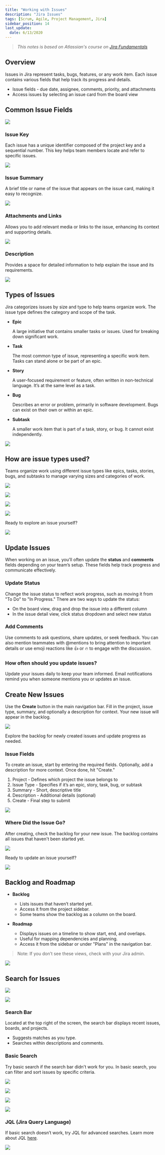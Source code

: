 ```yaml
---
title: "Working with Issues"
description: "Jira Issues"
tags: [Scrum, Agile, Project Management, Jira]
sidebar_position: 14
last_update:
  date: 6/13/2020
---
```



> *This notes is based on Atlassian's course on [Jira Fundamentals](https://community.atlassian.com/t5/Training-Certification-articles/Atlassian-University-Series-Jira-Fundamentals/ba-p/2204206)*


## Overview

Issues in Jira represent tasks, bugs, features, or any work item. Each issue contains various fields that help track its progress and details.

- Issue fields - due date, assignee, comments, priority, and attachments
- Access issues by selecting an issue card from the board view


## Common Issue Fields

<div class='img-center'>

![](/img/docs/commonissuefields.png)  

</div>


### Issue Key

Each issue has a unique identifier composed of the project key and a sequential number. This key helps team members locate and refer to specific issues.


<div class='img-center'>

![](/img/docs/issuekey.png)  

</div>


### Issue Summary

A brief title or name of the issue that appears on the issue card, making it easy to recognize.

<div class='img-center'>

![](/img/docs/issuefieldsummary.png)  

</div>


### Attachments and Links

Allows you to add relevant media or links to the issue, enhancing its context and supporting details.

<div class='img-center'>

![](/img/docs/issuefieldattachlinks.png)  

</div>


### Description

Provides a space for detailed information to help explain the issue and its requirements.

<div class='img-center'>

![](/img/docs/issuedescription.png)  

</div>



## Types of Issues 

Jira categorizes issues by size and type to help teams organize work. The issue type defines the category and scope of the task.

- **Epic**

    A large initiative that contains smaller tasks or issues. Used for breaking down significant work.

- **Task**

    The most common type of issue, representing a specific work item. Tasks can stand alone or be part of an epic.

- **Story**

    A user-focused requirement or feature, often written in non-technical language. It’s at the same level as a task.

- **Bug**

    Describes an error or problem, primarily in software development. Bugs can exist on their own or within an epic.

- **Subtask**

    A smaller work item that is part of a task, story, or bug. It cannot exist independently.
    
<div class='img-center'>

![](/img/docs/defaulttypeofissues.png)  

</div>



## How are issue types used?

Teams organize work using different issue types like epics, tasks, stories, bugs, and subtasks to manage varying sizes and categories of work.

<div class='img-center'>

![](/img/docs/useepic.png)  

</div>

<div class='img-center'>

![](/img/docs/usetasks.png)  

</div>

<div class='img-center'>

![](/img/docs/usebug.png)  

</div>

<div class='img-center'>

![](/img/docs/usesubtasks.png)  

</div>


Ready to explore an issue yourself?

<div class='img-center'>

![](/img/docs/readytoexploreiissue.png)  

</div>


## Update Issues

When working on an issue, you’ll often update the **status** and **comments** fields depending on your team’s setup. These fields help track progress and communicate effectively.

### Update Status

Change the issue status to reflect work progress, such as moving it from "To Do" to "In Progress." There are two ways to update the status:

- On the board view, drag and drop the issue into a different column
- In the issue detail view, click status dropdown and select new status

### Add Comments

Use comments to ask questions, share updates, or seek feedback. You can also mention teammates with @mentions to bring attention to important details or use emoji reactions like 👍 or 🔥 to engage with the discussion.


### How often should you update issues?

Update your issues daily to keep your team informed. Email notifications remind you when someone mentions you or updates an issue.


## Create New Issues

Use the **Create** button in the main navigation bar. Fill in the project, issue type, summary, and optionally a description for context. Your new issue will appear in the backlog. 

<div class='img-center'>

![](/img/docs/createnewissue1.png)  

</div>

Explore the backlog for newly created issues and update progress as needed.


### Issue Fields

To create an issue, start by entering the required fields. Optionally, add a description for more context. Once done, hit "Create."

1. Project - Defines which project the issue belongs to
2. Issue Type - Specifies if it’s an epic, story, task, bug, or subtask
3. Summary - Short, descriptive title
4. Description - Additional details (optional)
5. Create - Final step to submit

<div class='img-center'>

![](/img/docs/createissuefillupfields.png)  

</div>


### Where Did the Issue Go?

After creating, check the backlog for your new issue. The backlog contains all issues that haven't been started yet. 

<div class='img-center'>

![](/img/docs/backlog.png)  

</div>


Ready to update an issue yourself?

<div class='img-center'>

![](/img/docs/updateissueready.png)  

</div>


## Backlog and Roadmap

- **Backlog**

  - Lists issues that haven’t started yet.
  - Access it from the project sidebar.
  - Some teams show the backlog as a column on the board.

- **Roadmap**

  - Displays issues on a timeline to show start, end, and overlaps.
  - Useful for mapping dependencies and planning.
  - Access it from the sidebar or under "Plans" in the navigation bar.

> Note: If you don’t see these views, check with your Jira admin.


<div class='img-center'>

![](/img/docs/backlogsroadmaps.png)  

</div>



## Search for Issues

<div class='img-center'>

![](/img/docs/seachbarbasicsearch.png)  

</div>

<div class='img-center'>

![](/img/docs/searchbardemo.png)  

</div>

### Search Bar 

Located at the top right of the screen, the search bar displays recent issues, boards, and projects.

- Suggests matches as you type.
- Searches within descriptions and comments.


### Basic Search

Try basic search if the search bar didn't work for you. In basic search, you can filter and sort issues by specific criteria.

<div class='img-center'>

![](/img/docs/bsaicsearch1.png)  

</div>

<div class='img-center'>

![](/img/docs/basicsearch2.png)  

</div>

<div class='img-center'>

![](/img/docs/basicsearch3.png)  

</div>

<div class='img-center'>

![](/img/docs/basicsearch4.png)  

</div>


### JQL (Jira Query Language)

If basic search doesn’t work, try JQL for advanced searches. Learn more about JQL [here](https://support.atlassian.com/jira-software-cloud/docs/what-is-advanced-searching-in-jira-cloud/).

<div class='img-center'>

![](/img/docs/readysearch.png)  

</div>
